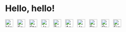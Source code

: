 # Hello, hello!


[<img align="left" alt="Visual Studio Code" width="26px" src="https://cdn.jsdelivr.net/gh/devicons/devicon/icons/vscode/vscode-original.svg" style="padding-right:10px;" />][vscode]
[<img align="left" alt="Sass" width="26px" src="https://cdn.jsdelivr.net/gh/devicons/devicon/icons/sass/sass-original.svg" style="padding-right:10px;" />][sass]
[<img align="left" alt="Storybook" width="26px" src="https://cdn.jsdelivr.net/gh/devicons/devicon/icons/storybook/storybook-original.svg" style="padding-right:10px;" />][storybook]
[<img align="left" alt="JavaScript" width="26px" src="https://cdn.jsdelivr.net/gh/devicons/devicon/icons/javascript/javascript-original.svg" style="padding-right:10px;" />][javascript]
[<img align="left" alt="TypeScript" width="26px" src="https://cdn.jsdelivr.net/gh/devicons/devicon/icons/typescript/typescript-original.svg" style="padding-right:10px;" />][typescript]
[<img align="left" alt="Angular" width="26px" src="https://cdn.jsdelivr.net/gh/devicons/devicon/icons/angularjs/angularjs-plain.svg" style="padding-right:10px;" />][angular]
[<img align="left" alt="Jest" width="26px" src="https://cdn.jsdelivr.net/gh/devicons/devicon/icons/jest/jest-plain.svg" style="padding-right:10px;" />][jest]
[<img align="left" alt="React" width="26px" src="https://cdn.jsdelivr.net/gh/devicons/devicon/icons/react/react-original.svg" style="padding-right:10px;" />][react]
[<img align="left" alt="GraphQL" width="26px" src="https://cdn.jsdelivr.net/gh/devicons/devicon/icons/graphql/graphql-plain.svg" style="padding-right:10px;" />][graphql]
[<img align="left" alt="Figma" width="26px" src="https://cdn.jsdelivr.net/gh/devicons/devicon/icons/figma/figma-original.svg" style="padding-right:10px;" />][figma]

<br />
<br />


[vscode]: https://code.visualstudio.com/
[sass]: https://sass-lang.com/
[storybook]: https://storybook.js.org/
[javascript]: https://developer.mozilla.org/en-US/docs/Web/JavaScript
[typescript]: https://www.typescriptlang.org/
[angular]: https://angular.io/
[jest]: https://jestjs.io/
[react]: https://react.dev/
[graphql]: https://graphql.org/
[figma]: [https://www.youtube.com/woah](https://www.figma.com/)https://www.figma.com/

